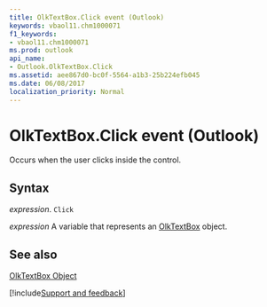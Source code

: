 ```yaml
---
title: OlkTextBox.Click event (Outlook)
keywords: vbaol11.chm1000071
f1_keywords:
- vbaol11.chm1000071
ms.prod: outlook
api_name:
- Outlook.OlkTextBox.Click
ms.assetid: aee867d0-bc0f-5564-a1b3-25b224efb045
ms.date: 06/08/2017
localization_priority: Normal
---
```



# OlkTextBox.Click event (Outlook)

Occurs when the user clicks inside the control.


## Syntax

_expression_. `Click`

_expression_ A variable that represents an [OlkTextBox](Outlook.OlkTextBox.md) object.


## See also


[OlkTextBox Object](Outlook.OlkTextBox.md)

[!include[Support and feedback](~/includes/feedback-boilerplate.md)]